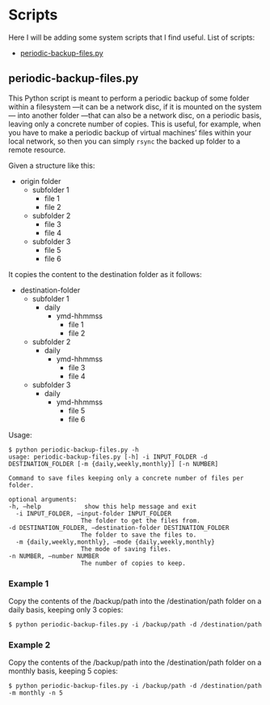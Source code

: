 # Scripts
Here I will be adding some system scripts that I find useful. List of scripts:
- [periodic-backup-files.py](#periodic-backup-files.py)

## periodic-backup-files.py

This Python script is meant to perform a periodic backup of some folder within a filesystem —it can be a network disc, if it is mounted on the system— into another folder —that can also be a network disc, on a periodic basis, leaving only a concrete number of copies. This is useful, for example, when you have to make a periodic backup of virtual machines’ files within your local network, so then you can simply `rsync` the backed up folder to a remote resource.

Given a structure like this:
- origin folder
	- subfolder 1
		- file 1
		- file 2
	- subfolder 2
		- file 3
		- file 4
	- subfolder 3
		- file 5
		- file 6

It copies the content to the destination folder as it follows:
- destination-folder
	- subfolder 1
		- daily
			- ymd-hhmmss
				- file 1
				- file 2
	- subfolder 2
		- daily
			- ymd-hhmmss
				- file 3
				- file 4
	- subfolder 3
		- daily
			- ymd-hhmmss
				- file 5
				- file 6

Usage:

	$ python periodic-backup-files.py -h
	usage: periodic-backup-files.py [-h] -i INPUT_FOLDER -d DESTINATION_FOLDER [-m {daily,weekly,monthly}] [-n NUMBER]

	Command to save files keeping only a concrete number of files per folder.

	optional arguments:
  	-h, —help            show this help message and exit
	  -i INPUT_FOLDER, —input-folder INPUT_FOLDER
                        The folder to get the files from.
  	-d DESTINATION_FOLDER, —destination-folder DESTINATION_FOLDER
                        The folder to save the files to.
	  -m {daily,weekly,monthly}, —mode {daily,weekly,monthly}
                        The mode of saving files.
  	-n NUMBER, —number NUMBER
                        The number of copies to keep.

### Example 1

Copy the contents of the /backup/path into the /destination/path folder on a daily basis, keeping only 3 copies:

	$ python periodic-backup-files.py -i /backup/path -d /destination/path

### Example 2

Copy the contents of the /backup/path into the /destination/path folder on a monthly basis, keeping 5 copies:

	$ python periodic-backup-files.py -i /backup/path -d /destination/path -m monthly -n 5